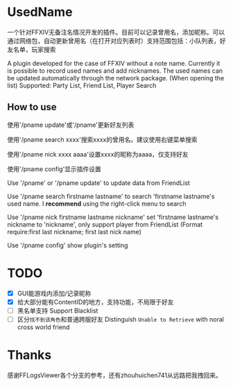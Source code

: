 # UsedName

一个针对FFXIV无备注名情况开发的插件。目前可以记录曾用名，添加昵称。可以通过网络包，自动更新曾用名（在打开对应列表时）支持范围包括：小队列表，好友名单，玩家搜索

A plugin developed for the case of FFXIV without a note name. Currently it is possible to record used names and add nicknames. The used names can be updated automatically through the network package. (When opening the list) Supported: Party List, Friend List, Player Search

## How to use

使用'/pname update'或'/pname'更新好友列表

使用'/pname search xxxx'搜索xxxx的曾用名。建议使用右键菜单搜索

使用'/pname nick xxxx aaaa'设置xxxx的昵称为aaaa，仅支持好友

使用'/pname config'显示插件设置

Use '/pname' or '/pname update' to update data from FriendList

Use '/pname search firstname lastname' to search 'firstname lastname's used name. I **recommend** using the right-click menu to search

Use '/pname nick firstname lastname nickname' set 'firstname lastname's nickname to 'nickname', only support player from FriendList (Format require:first last nickname; first last nick name)

Use '/pname config' show plugin's setting

# TODO
- [x] GUI能游戏内添加/记录昵称
- [x] 给大部分能有ContentID的地方，支持功能，不局限于好友
- [ ] 黑名单支持 Support Blacklist
- [ ] 区分`找不到该角色`和普通跨服好友 Distinguish `Unable to Retrieve` with noral cross world friend

# Thanks
感谢FFLogsViewer各个分支的参考，还有zhouhuichen741从远路把我拽回来。
